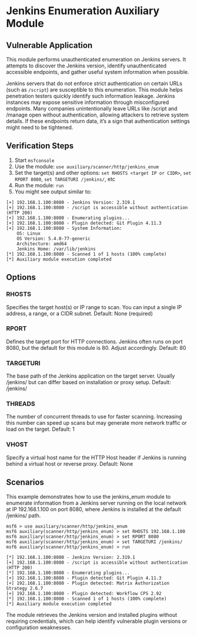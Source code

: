 # Jenkins Enumeration Auxiliary Module

## Vulnerable Application
This module performs unauthenticated enumeration on Jenkins servers. It attempts to discover the Jenkins version, identify unauthenticated accessible endpoints, and gather useful system information when possible.

Jenkins servers that do not enforce strict authentication on certain URLs (such as `/script`) are susceptible to this enumeration. This module helps penetration testers quickly identify such information leakage.
Jenkins instances may expose sensitive information through misconfigured endpoints. Many companies unintentionally leave URLs like /script and /manage open without authentication, allowing attackers to retrieve system details. If these endpoints return data, it’s a sign that authentication settings might need to be tightened.


## Verification Steps
1. Start `msfconsole`
2. Use the module: `use auxiliary/scanner/http/jenkins_enum`
3. Set the target(s) and other options: `set RHOSTS <target IP or CIDR>`, `set RPORT 8080`, `set TARGETURI /jenkins/`, etc
4. Run the module: `run`
5. You might see output similar to:
``` 
[+] 192.168.1.100:8080 - Jenkins Version: 2.319.1
[+] 192.168.1.100:8080 - /script is accessible without authentication (HTTP 200)
[+] 192.168.1.100:8080 - Enumerating plugins...
[+] 192.168.1.100:8080 - Plugin detected: Git Plugin 4.11.3
[+] 192.168.1.100:8080 - System Information:
    OS: Linux
    OS Version: 5.4.0-77-generic
    Architecture: amd64
    Jenkins Home: /var/lib/jenkins
[*] 192.168.1.100:8080 - Scanned 1 of 1 hosts (100% complete)
[*] Auxiliary module execution completed
```

## Options

### RHOSTS
Specifies the target host(s) or IP range to scan. You can input a single IP address, a range, or a CIDR subnet.
Default: None (required)

### RPORT
Defines the target port for HTTP connections. Jenkins often runs on port 8080, but the default for this module is 80. Adjust accordingly.
Default: 80

### TARGETURI
The base path of the Jenkins application on the target server. Usually /jenkins/ but can differ based on installation or proxy setup.
Default: /jenkins/

### THREADS
The number of concurrent threads to use for faster scanning. Increasing this number can speed up scans but may generate more network traffic or load on the target.
Default: 1

### VHOST
Specify a virtual host name for the HTTP Host header if Jenkins is running behind a virtual host or reverse proxy.
Default: None

## Scenarios
This example demonstrates how to use the jenkins_enum module to enumerate information from a Jenkins server running on the local network at IP 192.168.1.100 on port 8080, where Jenkins is installed at the default /jenkins/ path.
```
msf6 > use auxiliary/scanner/http/jenkins_enum
msf6 auxiliary(scanner/http/jenkins_enum) > set RHOSTS 192.168.1.100
msf6 auxiliary(scanner/http/jenkins_enum) > set RPORT 8080
msf6 auxiliary(scanner/http/jenkins_enum) > set TARGETURI /jenkins/
msf6 auxiliary(scanner/http/jenkins_enum) > run

[*] 192.168.1.100:8080 - Jenkins Version: 2.319.1
[+] 192.168.1.100:8080 - /script is accessible without authentication (HTTP 200)
[*] 192.168.1.100:8080 - Enumerating plugins...
[+] 192.168.1.100:8080 - Plugin detected: Git Plugin 4.11.3
[+] 192.168.1.100:8080 - Plugin detected: Matrix Authorization Strategy 2.6.7
[+] 192.168.1.100:8080 - Plugin detected: Workflow CPS 2.92
[*] 192.168.1.100:8080 - Scanned 1 of 1 hosts (100% complete)
[*] Auxiliary module execution completed
```
The module retrieves the Jenkins version and installed plugins without requiring credentials, which can help identify vulnerable plugin versions or configuration weaknesses.